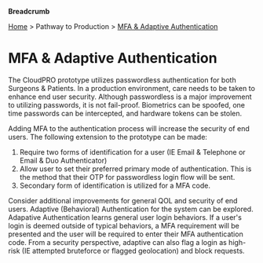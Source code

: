 **Breadcrumb**

[Home](../home.md) > Pathway to Production > [MFA & Adaptive Authentication](mfa_adapative.md)

# MFA & Adaptive Authentication

The CloudPRO prototype utilizes passwordless authentication for both Surgeons & Patients. In a production environment, care needs to be taken to enhance end user security. Although passwordless is a major improvement to utilizing passwords, it is not fail-proof. Biometrics can be spoofed, one time passwords can be intercepted, and hardware tokens can be stolen.

Adding MFA to the authentication process will increase the security of end users. The following extension to the prototype can be made:

1) Require two forms of identification for a user (IE Email & Telephone or Email & Duo Authenticator)
2) Allow user to set their preferred primary mode of authentication. This is the method that their OTP for passwordless login flow will be sent.
3) Secondary form of identification is utilized for a MFA code.

Consider additional improvements for general QOL and security of end users. Adaptive (Behavioral) Authentication for the system can be explored. Adapative Authentication learns general user login behaviors. If a user's login is deemed outside of typical behaviors, a MFA requirement will be presented and the user will be required to enter their MFA authentication code. From a security perspective, adaptive can also flag a login as high-risk (IE attempted bruteforce or flagged geolocation) and block requests.